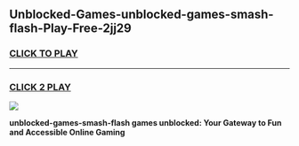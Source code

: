 
## Unblocked-Games-unblocked-games-smash-flash-Play-Free-2jj29
<h3>
<a href="https://premium76.site?title=unblocked-games-smash-flash&ref=22A">CLICK TO PLAY</a></h3>
<hr>

<h3>
<a href="https://premium76.site?title=unblocked-games-smash-flash&ref=22A">CLICK 2 PLAY</a>
  
</h3>

<a href="https://premium76.site?title=unblocked-games-smash-flash&ref=22A"><img src="https://clearcache.store/games.png"></a>


**unblocked-games-smash-flash games unblocked: Your Gateway to Fun and Accessible Online Gaming**
